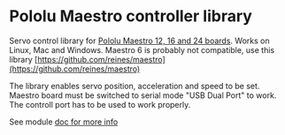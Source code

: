 Pololu Maestro controller library
=============

Servo control library for [Pololu Maestro 12, 16 and 24 boards](http://www.pololu.com/product/1352). Works on Linux, Mac and Windows. 
Maestro 6 is probably not compatible, use this library [https://github.com/reines/maestro](https://github.com/reines/maestro)

The library enables servo position, acceleration and speed to be set. Maestro board must be switched to serial mode 
"USB Dual Port" to work. The controll port has to be used to work properly.

See module [doc for more info](http://www.pololu.com/docs/0J40)
